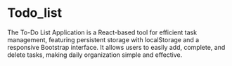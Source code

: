# Todo_list
The To-Do List Application is a React-based tool for efficient task management, featuring persistent storage with localStorage and a responsive Bootstrap interface. It allows users to easily add, complete, and delete tasks, making daily organization simple and effective.
